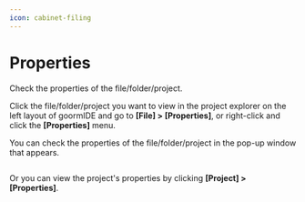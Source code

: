 ```yaml
---
icon: cabinet-filing
---
```


# Properties

Check the properties of the file/folder/project.

Click the file/folder/project you want to view in the project explorer on the left layout of goormIDE and go to **\[File] > \[Properties]**, or right-click and click the **\[Properties]** menu.

You can check the properties of the file/folder/project in the pop-up window that appears.

<figure><img src="https://help.goorm.io/~gitbook/image?url=https%3A%2F%2F2181851870-files.gitbook.io%2F%7E%2Ffiles%2Fv0%2Fb%2Fgitbook-x-prod.appspot.com%2Fo%2Fspaces%252F-Lq-Q9LciN1X9EABxGkt%252Fuploads%252Fd5b6xfBUrlfue1F41nN8%252Fimage.png%3Falt%3Dmedia%26token%3D5b45019a-2b68-44c1-b3aa-81b8d89e989b&#x26;width=768&#x26;dpr=4&#x26;quality=100&#x26;sign=d5ddd25a&#x26;sv=2" alt=""><figcaption></figcaption></figure>

Or you can view the project's properties by clicking **\[Project] > \[Properties]**.

<figure><img src="https://help.goorm.io/~gitbook/image?url=https%3A%2F%2F2181851870-files.gitbook.io%2F%7E%2Ffiles%2Fv0%2Fb%2Fgitbook-x-prod.appspot.com%2Fo%2Fspaces%252F-Lq-Q9LciN1X9EABxGkt%252Fuploads%252FtvKn86eeCh7qVHZP2VXL%252Fimage.png%3Falt%3Dmedia%26token%3De7b569a2-78b0-425f-9060-d4f99c066842&#x26;width=768&#x26;dpr=4&#x26;quality=100&#x26;sign=d3311c2e&#x26;sv=2" alt=""><figcaption></figcaption></figure>
